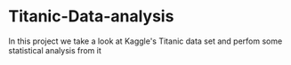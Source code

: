 # Titanic-Data-analysis
In this project we take a look at Kaggle's Titanic data set and perfom some statistical analysis from it
